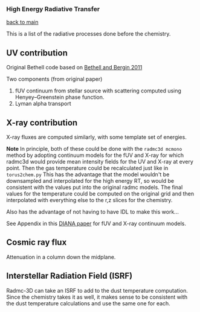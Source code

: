 ### High Energy Radiative Transfer
[back to main](../README.md)

This is a list of the radiative processes done before the chemistry. 

## UV contribution

Original Bethell code based on [Bethell and Bergin 2011](https://iopscience.iop.org/article/10.1088/0004-637X/739/2/78/meta#apj400374s3)

Two components (from original paper)

1. fUV continuum from stellar source with scattering computed using Henyey–Greenstein phase function.
2. Lyman alpha transport

## X-ray contribution

X-ray fluxes are computed similarly, with some template set of energies. 

**Note**
In principle, both of these could be done with the ```radmc3d mcmono ``` method by adopting continuum models for the fUV and X-ray for which radmc3d would provide mean intensity fields for the UV and X-ray at every point. Then the gas temperature could be recalculated just like in ```torus2chem.py```
This has the advantage that the model wouldn't be downsampled and interpolated for the high energy RT, so would be consistent with the values put into the original radmc models.
The final values for the temperature could be computed on the original grid and then interpolated with everything else to the r,z slices for the chemistry.

Also has the advantage of not having to have IDL to make this work...

See Appendix in this [DIANA paper](https://www.aanda.org/articles/aa/pdf/2016/02/aa26538-15.pdf) for fUV and X-ray continuum models. 

## Cosmic ray flux 
Attenuation in a column down the midplane.

## Interstellar Radiation Field (ISRF)
Radmc-3D can take an ISRF to add to the dust temperature computation. Since the chemistry takes it as well, it makes sense to be consistent with the dust temperature calculations and use the same one for each. 


